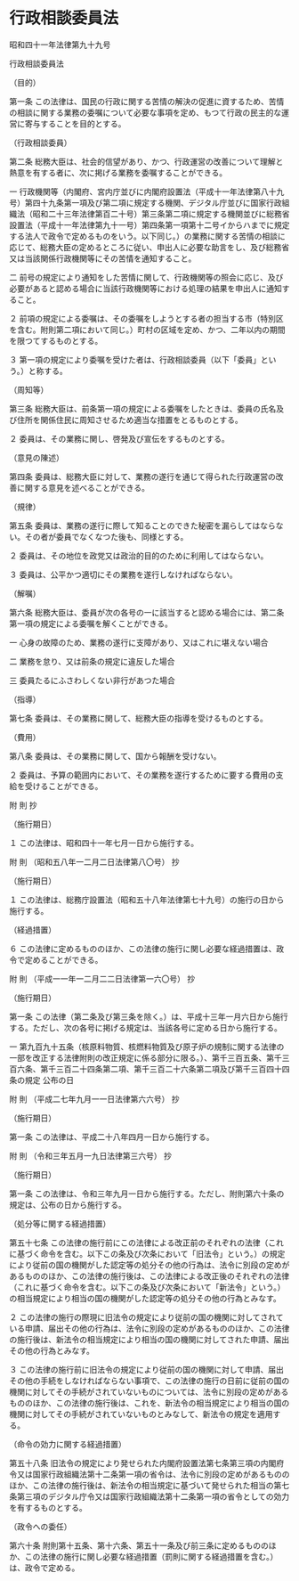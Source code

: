 # 行政相談委員法

昭和四十一年法律第九十九号

行政相談委員法

（目的）

第一条 この法律は、国民の行政に関する苦情の解決の促進に資するため、苦情の相談に関する業務の委嘱について必要な事項を定め、もつて行政の民主的な運営に寄与することを目的とする。

（行政相談委員）

第二条 総務大臣は、社会的信望があり、かつ、行政運営の改善について理解と熱意を有する者に、次に掲げる業務を委嘱することができる。

一 行政機関等（内閣府、宮内庁並びに内閣府設置法（平成十一年法律第八十九号）第四十九条第一項及び第二項に規定する機関、デジタル庁並びに国家行政組織法（昭和二十三年法律第百二十号）第三条第二項に規定する機関並びに総務省設置法（平成十一年法律第九十一号）第四条第一項第十二号イからハまでに規定する法人で政令で定めるものをいう。以下同じ。）の業務に関する苦情の相談に応じて、総務大臣の定めるところに従い、申出人に必要な助言をし、及び総務省又は当該関係行政機関等にその苦情を通知すること。

二 前号の規定により通知をした苦情に関して、行政機関等の照会に応じ、及び必要があると認める場合に当該行政機関等における処理の結果を申出人に通知すること。

２ 前項の規定による委嘱は、その委嘱をしようとする者の担当する市（特別区を含む。附則第二項において同じ。）町村の区域を定め、かつ、二年以内の期間を限つてするものとする。

３ 第一項の規定により委嘱を受けた者は、行政相談委員（以下「委員」という。）と称する。

（周知等）

第三条 総務大臣は、前条第一項の規定による委嘱をしたときは、委員の氏名及び住所を関係住民に周知させるため適当な措置をとるものとする。

２ 委員は、その業務に関し、啓発及び宣伝をするものとする。

（意見の陳述）

第四条 委員は、総務大臣に対して、業務の遂行を通じて得られた行政運営の改善に関する意見を述べることができる。

（規律）

第五条 委員は、業務の遂行に際して知ることのできた秘密を漏らしてはならない。その者が委員でなくなつた後も、同様とする。

２ 委員は、その地位を政党又は政治的目的のために利用してはならない。

３ 委員は、公平かつ適切にその業務を遂行しなければならない。

（解嘱）

第六条 総務大臣は、委員が次の各号の一に該当すると認める場合には、第二条第一項の規定による委嘱を解くことができる。

一 心身の故障のため、業務の遂行に支障があり、又はこれに堪えない場合

二 業務を怠り、又は前条の規定に違反した場合

三 委員たるにふさわしくない非行があつた場合

（指導）

第七条 委員は、その業務に関して、総務大臣の指導を受けるものとする。

（費用）

第八条 委員は、その業務に関して、国から報酬を受けない。

２ 委員は、予算の範囲内において、その業務を遂行するために要する費用の支給を受けることができる。

附 則 抄

（施行期日）

１ この法律は、昭和四十一年七月一日から施行する。

附 則 （昭和五八年一二月二日法律第八〇号） 抄

（施行期日）

１ この法律は、総務庁設置法（昭和五十八年法律第七十九号）の施行の日から施行する。

（経過措置）

６ この法律に定めるもののほか、この法律の施行に関し必要な経過措置は、政令で定めることができる。

附 則 （平成一一年一二月二二日法律第一六〇号） 抄

（施行期日）

第一条 この法律（第二条及び第三条を除く。）は、平成十三年一月六日から施行する。ただし、次の各号に掲げる規定は、当該各号に定める日から施行する。

一 第九百九十五条（核原料物質、核燃料物質及び原子炉の規制に関する法律の一部を改正する法律附則の改正規定に係る部分に限る。）、第千三百五条、第千三百六条、第千三百二十四条第二項、第千三百二十六条第二項及び第千三百四十四条の規定 公布の日

附 則 （平成二七年九月一一日法律第六六号） 抄

（施行期日）

第一条 この法律は、平成二十八年四月一日から施行する。

附 則 （令和三年五月一九日法律第三六号） 抄

（施行期日）

第一条 この法律は、令和三年九月一日から施行する。ただし、附則第六十条の規定は、公布の日から施行する。

（処分等に関する経過措置）

第五十七条 この法律の施行前にこの法律による改正前のそれぞれの法律（これに基づく命令を含む。以下この条及び次条において「旧法令」という。）の規定により従前の国の機関がした認定等の処分その他の行為は、法令に別段の定めがあるもののほか、この法律の施行後は、この法律による改正後のそれぞれの法律（これに基づく命令を含む。以下この条及び次条において「新法令」という。）の相当規定により相当の国の機関がした認定等の処分その他の行為とみなす。

２ この法律の施行の際現に旧法令の規定により従前の国の機関に対してされている申請、届出その他の行為は、法令に別段の定めがあるもののほか、この法律の施行後は、新法令の相当規定により相当の国の機関に対してされた申請、届出その他の行為とみなす。

３ この法律の施行前に旧法令の規定により従前の国の機関に対して申請、届出その他の手続をしなければならない事項で、この法律の施行の日前に従前の国の機関に対してその手続がされていないものについては、法令に別段の定めがあるもののほか、この法律の施行後は、これを、新法令の相当規定により相当の国の機関に対してその手続がされていないものとみなして、新法令の規定を適用する。

（命令の効力に関する経過措置）

第五十八条 旧法令の規定により発せられた内閣府設置法第七条第三項の内閣府令又は国家行政組織法第十二条第一項の省令は、法令に別段の定めがあるもののほか、この法律の施行後は、新法令の相当規定に基づいて発せられた相当の第七条第三項のデジタル庁令又は国家行政組織法第十二条第一項の省令としての効力を有するものとする。

（政令への委任）

第六十条 附則第十五条、第十六条、第五十一条及び前三条に定めるもののほか、この法律の施行に関し必要な経過措置（罰則に関する経過措置を含む。）は、政令で定める。
